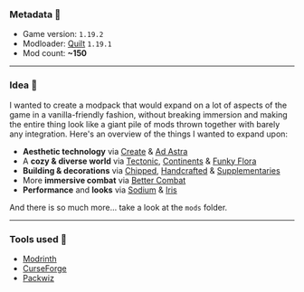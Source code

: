 ### Metadata 🌿
- Game version: `1.19.2`
- Modloader: [Quilt](https://quiltmc.org/) `1.19.1`
- Mod count: **~150**

---

### Idea 🌾
I wanted to create a modpack that would expand on a lot of aspects of the game in a vanilla-friendly fashion, without breaking immersion and making the entire thing look like a giant pile of mods thrown together with barely any integration. Here's an overview of the things I wanted to expand upon:

- **Aesthetic technology** via [Create]() & [Ad Astra]()
- A **cozy & diverse world** via [Tectonic](), [Continents]() & [Funky Flora]()
- **Building & decorations** via [Chipped](), [Handcrafted]() & [Supplementaries]()
- More **immersive combat** via [Better Combat]()
- **Performance** and **looks** via [Sodium]() & [Iris]()

And there is so much more... take a look at the `mods` folder.

---

### Tools used 🌱
- [Modrinth](https://modrinth.com/)
- [CurseForge](https://www.curseforge.com/)
- [Packwiz](https://packwiz.infra.link/)